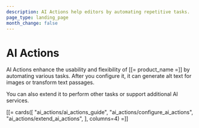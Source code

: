 ```yaml
---
description: AI Actions help editors by automating repetitive tasks.
page_type: landing_page
month_change: false
---
```


# AI Actions

AI Actions enhance the usability and flexibility of [[= product_name =]] by automating various tasks.
After you configure it, it can generate alt text for images or transform text passages.

You can also extend it to perform other tasks or support additional AI services.

[[= cards([
"ai_actions/ai_actions_guide",
"ai_actions/configure_ai_actions",
"ai_actions/extend_ai_actions",
], columns=4) =]]
